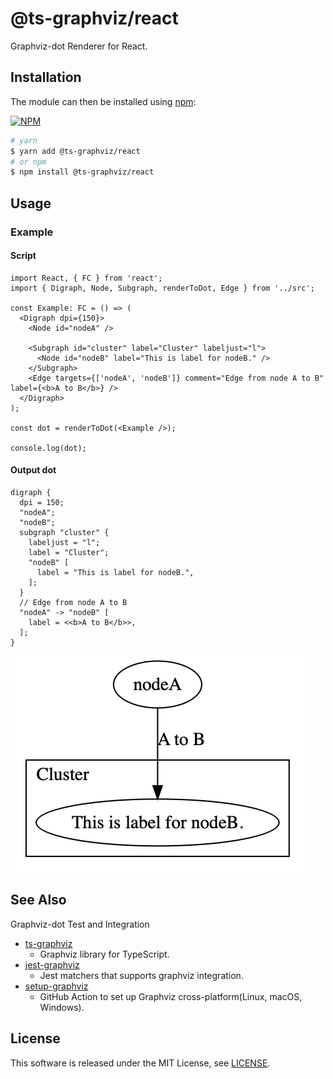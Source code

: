 # @ts-graphviz/react

Graphviz-dot Renderer for React.

## Installation

The module can then be installed using [npm](https://www.npmjs.com/):

[![NPM](https://nodei.co/npm/@ts-graphviz/react.png)](https://nodei.co/npm/@ts-graphviz/react/)

```bash
# yarn
$ yarn add @ts-graphviz/react
# or npm
$ npm install @ts-graphviz/react
```

## Usage

### Example

#### Script

```typescript-react
import React, { FC } from 'react';
import { Digraph, Node, Subgraph, renderToDot, Edge } from '../src';

const Example: FC = () => (
  <Digraph dpi={150}>
    <Node id="nodeA" />

    <Subgraph id="cluster" label="Cluster" labeljust="l">
      <Node id="nodeB" label="This is label for nodeB." />
    </Subgraph>
    <Edge targets={['nodeA', 'nodeB']} comment="Edge from node A to B" label={<b>A to B</b>} />
  </Digraph>
);

const dot = renderToDot(<Example />);

console.log(dot);
```

#### Output dot

```graphviz
digraph {
  dpi = 150;
  "nodeA";
  "nodeB";
  subgraph "cluster" {
    labeljust = "l";
    label = "Cluster";
    "nodeB" [
      label = "This is label for nodeB.",
    ];
  }
  // Edge from node A to B
  "nodeA" -> "nodeB" [
    label = <<b>A to B</b>>,
  ];
}
```

![dot](./example/example.png)

## See Also

Graphviz-dot Test and Integration

- [ts-graphviz](https://github.com/ts-graphviz/ts-graphviz)
  - Graphviz library for TypeScript.
- [jest-graphviz](https://github.com/ts-graphviz/jest-graphviz)
  - Jest matchers that supports graphviz integration.
- [setup-graphviz](https://github.com/kamiazya/setup-graphviz)
  - GitHub Action to set up Graphviz cross-platform(Linux, macOS, Windows).

## License

This software is released under the MIT License, see [LICENSE](./LICENSE).
